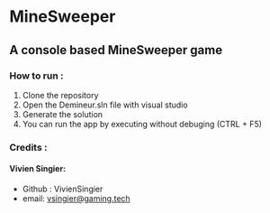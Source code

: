 # MineSweeper
## A console based MineSweeper game

### How to run :
1. Clone the repository
2. Open the Demineur.sln file with visual studio
3. Generate the solution
4. You can run the app by executing without debuging (CTRL + F5)

### Credits :
#### Vivien Singier:   
-  Github : VivienSingier
-  email: vsingier@gaming.tech
